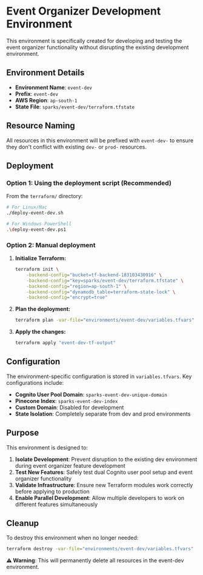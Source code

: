 # Event Organizer Development Environment

This environment is specifically created for developing and testing the event organizer functionality without disrupting the existing development environment.

## Environment Details

- **Environment Name**: `event-dev`
- **Prefix**: `event-dev`
- **AWS Region**: `ap-south-1`
- **State File**: `sparks/event-dev/terraform.tfstate`

## Resource Naming

All resources in this environment will be prefixed with `event-dev-` to ensure they don't conflict with existing `dev-` or `prod-` resources.

## Deployment

### Option 1: Using the deployment script (Recommended)

From the `terraform/` directory:

```bash
# For Linux/Mac
./deploy-event-dev.sh

# For Windows PowerShell
.\deploy-event-dev.ps1
```

### Option 2: Manual deployment

1. **Initialize Terraform:**
   ```bash
   terraform init \
       -backend-config="bucket=tf-backend-183103430916" \
       -backend-config="key=sparks/event-dev/terraform.tfstate" \
       -backend-config="region=ap-south-1" \
       -backend-config="dynamodb_table=terraform-state-lock" \
       -backend-config="encrypt=true"
   ```

2. **Plan the deployment:**
   ```bash
   terraform plan -var-file="environments/event-dev/variables.tfvars" -out="event-dev-tf-output"
   ```

3. **Apply the changes:**
   ```bash
   terraform apply "event-dev-tf-output"
   ```

## Configuration

The environment-specific configuration is stored in `variables.tfvars`. Key configurations include:

- **Cognito User Pool Domain**: `sparks-event-dev-unique-domain`
- **Pinecone Index**: `sparks-event-dev-index`
- **Custom Domain**: Disabled for development
- **State Isolation**: Completely separate from dev and prod environments

## Purpose

This environment is designed to:

1. **Isolate Development**: Prevent disruption to the existing dev environment during event organizer feature development
2. **Test New Features**: Safely test dual Cognito user pool setup and event organizer functionality
3. **Validate Infrastructure**: Ensure new Terraform modules work correctly before applying to production
4. **Enable Parallel Development**: Allow multiple developers to work on different features simultaneously

## Cleanup

To destroy this environment when no longer needed:

```bash
terraform destroy -var-file="environments/event-dev/variables.tfvars"
```

**⚠️ Warning**: This will permanently delete all resources in the event-dev environment.